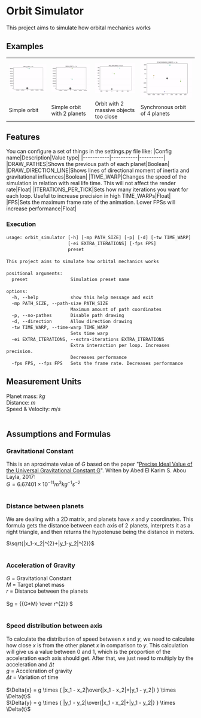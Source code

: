 
# Orbit Simulator
This project aims to simulate how orbital mechanics works

## Examples
<table cellspacing="0" cellpadding="0">
  <tr>
    <td><img src="./readme_files/simple_orbit.gif" alt="Simple orbit" /></td>
    <td><img src="./readme_files/simple_orbit_2.gif" alt="Simple orbit with 2 planets"/></td>
    <td><img src="./readme_files/too_close.gif" alt="Orbit with 2 massive objects too close"/></td>
    <td><img src="./readme_files/sync.gif" alt="Synchronous orbit of 4 planets"/></td>
  </tr>
  <tr>
    <td>Simple orbit</td>
    <td>Simple orbit with 2 planets</td>
    <td>Orbit with 2 massive objects too close</td>
    <td>Synchronous orbit of 4 planets</td>
  </tr>
</table>

## Features
You can configure a set of things in the settings.py file like:
|Config name|Description|Value type|
|-----------|-----------|----------|
|DRAW_PATHES|Shows the previous path of each planet|Boolean|
|DRAW_DIRECTION_LINE|Shows lines of directional moment of inertia and gravitational influences|Boolean|
|TIME_WARP|Changes the speed of the simulation in relation with real life time. This will not affect the render rate|Float|
|ITERATIONS_PER_TICK|Sets how many iterations you want for each loop. Useful to increase precision in high TIME_WARPs|Float|
|FPS|Sets the maximum frame rate of the animation. Lower FPSs will increase performance|Float|
### Execution
```
usage: orbit_simulator [-h] [-mp PATH_SIZE] [-p] [-d] [-tw TIME_WARP]
                       [-ei EXTRA_ITERATIONS] [-fps FPS]
                       preset

This project aims to simulate how orbital mechanics works

positional arguments:
  preset                Simulation preset name

options:
  -h, --help            show this help message and exit
  -mp PATH_SIZE, --path-size PATH_SIZE
                        Maximum amount of path coordinates
  -p, --no-pathes       Disable path drawing
  -d, --direction       Allow direction drawing
  -tw TIME_WARP, --time-warp TIME_WARP
                        Sets time warp
  -ei EXTRA_ITERATIONS, --extra-iterations EXTRA_ITERATIONS
                        Extra interaction per loop. Increases precision.
                        Decreases performance
  -fps FPS, --fps FPS   Sets the frame rate. Decreases performance
```

## Measurement Units
Planet mass: $kg$<br>
Distance: $m$<br>
Speed & Velocity: $m/s$<br><br>

## Assumptions and Formulas

### Gravitational Constant
This is an aproximate value of $G$ based on the paper "[Precise Ideal Value of the Universal Gravitational Constant G](https://www.scirp.org/journal/paperinformation.aspx?paperid=74770)". Writen by Abed El Karim S. Abou Layla, 2017:<br>
$G= 6.67401 \times 10^{−11} m^3 kg^{−1} s^{−2}$<br><br>

### Distance between planets
We are dealing with a 2D matrix, and planets have $x$ and $y$ coordinates. This formula gets the distance between each axis of 2 planets, interprets it as a right triangle, and then returns the hypotenuse being the distance in meters.

$\sqrt{|x_1-x_2|^{2}+|y_1-y_2|^{2}}$<br><br>

### Acceleration of Gravity
$G$ = Gravitational Constant<br>
$M$ = Target planet mass<br>
$r$ = Distance between the planets<br><br>
$g = {{G*M} \over r^{2}} $<br><br>

### Speed distribution between axis
To calculate the distribution of speed between $x$ and $y$, we need to calculate how close $x$ is from the other planet $x$ in comparison to $y$. This calculation will give us a value between $0$ and $1$, which is the proportion of the acceleration each axis should get. After that, we just need to multiply by the acceleration and $\Delta{t}$<br>
$g$ = Acceleration of gravity<br>
$\Delta{t}$ = Variation of time<br><br>
$\Delta{x} = g \times { |x_1 - x_2|\over{|x_1 - x_2|+|y_1 - y_2|} } \times \Delta{t}$ <br>
$\Delta{y} = g \times { |y_1 - y_2|\over{|x_1 - x_2|+|y_1 - y_2|} } \times \Delta{t}$ 
